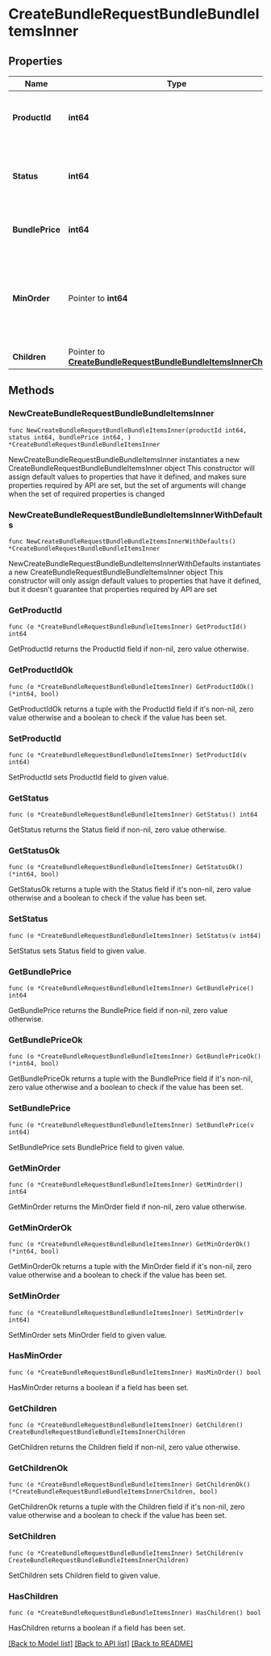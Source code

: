 # CreateBundleRequestBundleBundleItemsInner

## Properties

Name | Type | Description | Notes
------------ | ------------- | ------------- | -------------
**ProductId** | **int64** | Product unique identifier to include in the bundle | 
**Status** | **int64** | Status of the product where 1 is SHOWN and 2 is UNSHOWN | 
**BundlePrice** | **int64** | The product’s price in this bundle | 
**MinOrder** | Pointer to **int64** | Minimum order for this product. Used for PAKET DISKON type bundle. | [optional] 
**Children** | Pointer to [**CreateBundleRequestBundleBundleItemsInnerChildren**](CreateBundleRequestBundleBundleItemsInnerChildren.md) |  | [optional] 

## Methods

### NewCreateBundleRequestBundleBundleItemsInner

`func NewCreateBundleRequestBundleBundleItemsInner(productId int64, status int64, bundlePrice int64, ) *CreateBundleRequestBundleBundleItemsInner`

NewCreateBundleRequestBundleBundleItemsInner instantiates a new CreateBundleRequestBundleBundleItemsInner object
This constructor will assign default values to properties that have it defined,
and makes sure properties required by API are set, but the set of arguments
will change when the set of required properties is changed

### NewCreateBundleRequestBundleBundleItemsInnerWithDefaults

`func NewCreateBundleRequestBundleBundleItemsInnerWithDefaults() *CreateBundleRequestBundleBundleItemsInner`

NewCreateBundleRequestBundleBundleItemsInnerWithDefaults instantiates a new CreateBundleRequestBundleBundleItemsInner object
This constructor will only assign default values to properties that have it defined,
but it doesn't guarantee that properties required by API are set

### GetProductId

`func (o *CreateBundleRequestBundleBundleItemsInner) GetProductId() int64`

GetProductId returns the ProductId field if non-nil, zero value otherwise.

### GetProductIdOk

`func (o *CreateBundleRequestBundleBundleItemsInner) GetProductIdOk() (*int64, bool)`

GetProductIdOk returns a tuple with the ProductId field if it's non-nil, zero value otherwise
and a boolean to check if the value has been set.

### SetProductId

`func (o *CreateBundleRequestBundleBundleItemsInner) SetProductId(v int64)`

SetProductId sets ProductId field to given value.


### GetStatus

`func (o *CreateBundleRequestBundleBundleItemsInner) GetStatus() int64`

GetStatus returns the Status field if non-nil, zero value otherwise.

### GetStatusOk

`func (o *CreateBundleRequestBundleBundleItemsInner) GetStatusOk() (*int64, bool)`

GetStatusOk returns a tuple with the Status field if it's non-nil, zero value otherwise
and a boolean to check if the value has been set.

### SetStatus

`func (o *CreateBundleRequestBundleBundleItemsInner) SetStatus(v int64)`

SetStatus sets Status field to given value.


### GetBundlePrice

`func (o *CreateBundleRequestBundleBundleItemsInner) GetBundlePrice() int64`

GetBundlePrice returns the BundlePrice field if non-nil, zero value otherwise.

### GetBundlePriceOk

`func (o *CreateBundleRequestBundleBundleItemsInner) GetBundlePriceOk() (*int64, bool)`

GetBundlePriceOk returns a tuple with the BundlePrice field if it's non-nil, zero value otherwise
and a boolean to check if the value has been set.

### SetBundlePrice

`func (o *CreateBundleRequestBundleBundleItemsInner) SetBundlePrice(v int64)`

SetBundlePrice sets BundlePrice field to given value.


### GetMinOrder

`func (o *CreateBundleRequestBundleBundleItemsInner) GetMinOrder() int64`

GetMinOrder returns the MinOrder field if non-nil, zero value otherwise.

### GetMinOrderOk

`func (o *CreateBundleRequestBundleBundleItemsInner) GetMinOrderOk() (*int64, bool)`

GetMinOrderOk returns a tuple with the MinOrder field if it's non-nil, zero value otherwise
and a boolean to check if the value has been set.

### SetMinOrder

`func (o *CreateBundleRequestBundleBundleItemsInner) SetMinOrder(v int64)`

SetMinOrder sets MinOrder field to given value.

### HasMinOrder

`func (o *CreateBundleRequestBundleBundleItemsInner) HasMinOrder() bool`

HasMinOrder returns a boolean if a field has been set.

### GetChildren

`func (o *CreateBundleRequestBundleBundleItemsInner) GetChildren() CreateBundleRequestBundleBundleItemsInnerChildren`

GetChildren returns the Children field if non-nil, zero value otherwise.

### GetChildrenOk

`func (o *CreateBundleRequestBundleBundleItemsInner) GetChildrenOk() (*CreateBundleRequestBundleBundleItemsInnerChildren, bool)`

GetChildrenOk returns a tuple with the Children field if it's non-nil, zero value otherwise
and a boolean to check if the value has been set.

### SetChildren

`func (o *CreateBundleRequestBundleBundleItemsInner) SetChildren(v CreateBundleRequestBundleBundleItemsInnerChildren)`

SetChildren sets Children field to given value.

### HasChildren

`func (o *CreateBundleRequestBundleBundleItemsInner) HasChildren() bool`

HasChildren returns a boolean if a field has been set.


[[Back to Model list]](../README.md#documentation-for-models) [[Back to API list]](../README.md#documentation-for-api-endpoints) [[Back to README]](../README.md)


